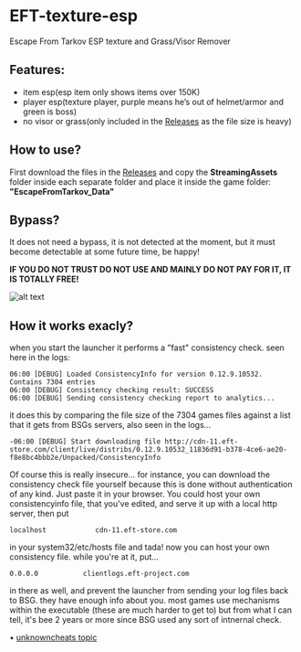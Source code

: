 # EFT-texture-esp
Escape From Tarkov ESP texture and Grass/Visor Remover

## Features:
- item esp(esp item only shows items over 150K)
- player esp(texture player, purple means he’s out of helmet/armor and green is boss)
- no visor or grass(only included in the [Releases](https://github.com/codsec/EFT-texture-esp/releases) as the file size is heavy)

## How to use?
First download the files in the [Releases](https://github.com/codsec/EFT-texture-esp/releases) and copy the **StreamingAssets** folder inside each separate folder and place it inside the game folder: **"EscapeFromTarkov_Data"**

## Bypass?
It does not need a bypass, it is not detected at the moment, but it must become detectable at some future time, be happy!

**IF YOU DO NOT TRUST DO NOT USE AND MAINLY DO NOT PAY FOR IT, IT IS TOTALLY FREE!**

![alt text](https://i.imgur.com/Lr48pQZ.png)

## How it works exacly?
when you start the launcher it performs a "fast" consistency check. seen here in the logs:
```06:00 [DEBUG] Checking consistency (fast)...
06:00 [DEBUG] Loaded ConsistencyInfo for version 0.12.9.10532. Contains 7304 entries
06:00 [DEBUG] Consistency checking result: SUCCESS
06:00 [DEBUG] Sending consistency checking report to analytics...
```
it does this by comparing the file size of the 7304 games files against a list that it gets from BSGs servers, also seen in the logs...
```
-06:00 [DEBUG] Start downloading file http://cdn-11.eft-store.com/client/live/distribs/0.12.9.10532_11836d91-b378-4ce6-ae20-f8e8bc4bbb2e/Unpacked/ConsistencyInfo
```
Of course this is really insecure... for instance, you can download the consistency check file yourself because this is done without authentication of any kind. Just paste it in your browser.
You could host your own consistencyinfo file, that you've edited, and serve it up with a local http server, then put
```
localhost            cdn-11.eft-store.com
```
in your system32/etc/hosts file and tada! now you can host your own consistency file. while you're at it, put...
```
0.0.0.0           clientlogs.eft-project.com
```
in there as well, and prevent the launcher from sending your log files back to BSG. they have enough info about you. most games use mechanisms within the executable (these are much harder to get to) but from what I can tell, it's bee 2 years or more since BSG used any sort of intnernal check.

• [unknowncheats topic](https://www.unknowncheats.me/forum/escape-from-tarkov/437605-eft-esp-item-esp.html)
